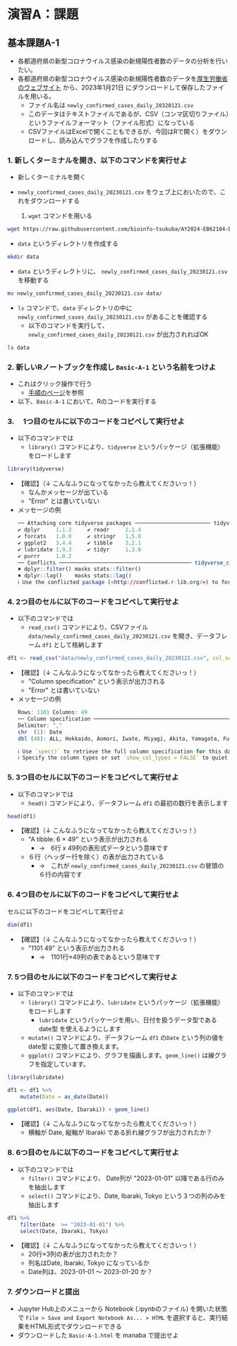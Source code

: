 # 演習A：課題

## 基本課題A-1

- 各都道府県の新型コロナウイルス感染の新規陽性者数のデータの分析を行いたい。
- 各都道府県の新型コロナウイルス感染の新規陽性者数のデータを[厚生労働省のウェブサイト](https://www.mhlw.go.jp/stf/covid-19/open-data.html) から、2023年1月21日 にダウンロードして保存したファイルを用いる。
  - ファイル名は `newly_confirmed_cases_daily_20320121.csv`
  - このデータはテキストファイルであるが、CSV（コンマ区切りファイル）というファイルフォーマット（ファイル形式）になっている
  - CSVファイルはExcelで開くこともできるが、今回はRで開く）をダウンロードし、読み込んでグラフを作成したりする

### 1. 新しくターミナルを開き、以下のコマンドを実行せよ

- 新しくターミナルを開く

- `newly_confirmed_cases_daily_20230121.csv` をウェブ上においたので、これをダウンロードする
   1. `wget` コマンドを用いる

```bash
wget https://raw.githubusercontent.com/bioinfo-tsukuba/AY2024-EB62104-Bioinformatics/refs/heads/main/Training_A/newly_confirmed_cases_daily_20230121.csv
```

- `data` というディレクトリを作成する

```bash
mkdir data
```

- `data` というディレクトリに、 `newly_confirmed_cases_daily_20230121.csv` を移動する

```bash
mv newly_confirmed_cases_daily_20230121.csv data/
```

- `ls` コマンドで、`data` ディレクトリの中に `newly_confirmed_cases_daily_20230121.csv` があることを確認する
  - 以下のコマンドを実行して、 `newly_confirmed_cases_daily_20230121.csv` が出力されればOK

```bash
ls data
```

### 2. 新しいRノートブックを作成し `Basic-A-1` という名前をつけよ

- これはクリック操作で行う
  - [手順のページ](A_01.md#a02-r-のノートブックを開く)を参照
- 以下、`Basic-A-1` において、Rのコードを実行する

### 3.　 1つ目のセルに以下のコードをコピペして実行せよ

- 以下のコマンドでは
  - `library()` コマンドにより、`tidyverse` というパッケージ（拡張機能）をロードします

```R
library(tidyverse)
```

- 【確認】（↓ こんなふうになってなかったら教えてくださいっ！）
  - なんかメッセージが出ている
  - "Error" とは書いていない
- メッセージの例
  ```r
  ── Attaching core tidyverse packages ──────────────────────── tidyverse 2.0.0 ──
  ✔ dplyr     1.1.3     ✔ readr     2.1.4
  ✔ forcats   1.0.0     ✔ stringr   1.5.0
  ✔ ggplot2   3.4.4     ✔ tibble    3.2.1
  ✔ lubridate 1.9.3     ✔ tidyr     1.3.0
  ✔ purrr     1.0.2     
  ── Conflicts ────────────────────────────────────────── tidyverse_conflicts() ──
  ✖ dplyr::filter() masks stats::filter()
  ✖ dplyr::lag()    masks stats::lag()
  ℹ Use the conflicted package (<http://conflicted.r-lib.org/>) to force all conflicts to become errors
  ```

### 4. 2つ目のセルに以下のコードをコピペして実行せよ

- 以下のコマンドでは
  - `read_csv()` コマンドにより、CSVファイル `data/newly_confirmed_cases_daily_20230121.csv` を開き、データフレーム `df1` として格納します

```R
df1 <- read_csv("data/newly_confirmed_cases_daily_20230121.csv", col_names=TRUE)
```

- 【確認】（↓ こんなふうになってなかったら教えてくださいっ！）
  - "Column specification" という表示が出力される
  - "Error" とは書いていない
- メッセージの例
  ```r
  Rows: 1101 Columns: 49
  ── Column specification ────────────────────────────────────────────────────────
  Delimiter: ","
  chr  (1): Date
  dbl (48): ALL, Hokkaido, Aomori, Iwate, Miyagi, Akita, Yamagata, Fukushima, ...

  ℹ Use `spec()` to retrieve the full column specification for this data.
  ℹ Specify the column types or set `show_col_types = FALSE` to quiet this message.
  ```

### 5. 3つ目のセルに以下のコードをコピペして実行せよ

- 以下のコマンドでは
  - `head()` コマンドにより、データフレーム `df1` の最初の数行を表示します

```R
head(df1)
```

- 【確認】（↓ こんなふうになってなかったら教えてくださいっ！）
  - "A tibble: 6 × 49" という表示が出力される
    - →　6行 x 49列の表形式データという意味です
  - ６行（ヘッダー行を除く）の表が出力されている
    - →　これが `newly_confirmed_cases_daily_20230121.csv` の冒頭の６行の内容です

### 6. 4つ目のセルに以下のコードをコピペして実行せよ

セルに以下のコードをコピペして実行せよ

```R
dim(df1)
```

- 【確認】（↓ こんなふうになってなかったら教えてくださいっ！）
  - "1101  49" という表示が出力される
    - →　1101行×49列の表であるという意味です

### 7. 5つ目のセルに以下のコードをコピペして実行せよ

- 以下のコマンドでは
  - `library()` コマンドにより、`lubridate` というパッケージ（拡張機能）をロードします
    - `lubridate` というパッケージを用い、日付を扱うデータ型である date型 を使えるようにします
  - `mutate()` コマンドにより、データフレーム `df1` の`Date` という列の値を date型 に変換して置き換えます。
  - `ggplot()` コマンドにより、グラフを描画します。`geom_line()` は線グラフを指定しています。

```R
library(lubridate)

df1 <- df1 %>%
    mutate(Date = as_date(Date))

ggplot(df1, aes(Date, Ibaraki)) + geom_line()
```

- 【確認】（↓ こんなふうになってなかったら教えてくださいっ！）
  - 横軸が Date, 縦軸が Ibaraki である折れ線グラフが出力されたか？

### 8. 6つ目のセルに以下のコードをコピペして実行せよ

- 以下のコマンドでは
  - `filter()` コマンドにより、 Date列が "2023-01-01" 以降である行のみを抽出します
  - `select()` コマンドにより、Date, Ibaraki, Tokyo という３つの列のみを抽出します

```R
df1 %>% 
    filter(Date  >= "2023-01-01") %>%
    select(Date, Ibaraki, Tokyo)
```

- 【確認】（↓ こんなふうになってなかったら教えてくださいっ！）
  - 20行×3列の表が出力されたか？
  - 列名はDate, Ibaraki, Tokyo になっているか
  - Date列は、2023-01-01 〜 2023-01-20 か？

### 7. ダウンロードと提出

- Jupyter Hub上のメニューから Notebook (.ipynbのファイル) を開いた状態で `File > Save and Export Notebook As... > HTML` を選択すると、実行結果をHTML形式でダウンロードできる
- ダウンロードした `Basic-A-1.html` を manaba で提出せよ
